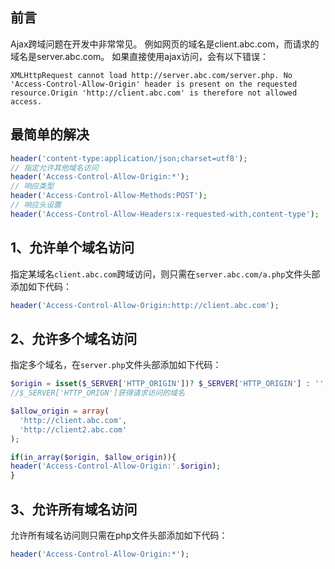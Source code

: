 ## 前言
Ajax跨域问题在开发中非常常见。
例如网页的域名是client.abc.com，而请求的域名是server.abc.com。
如果直接使用ajax访问，会有以下错误：

    XMLHttpRequest cannot load http://server.abc.com/server.php. No 'Access-Control-Allow-Origin' header is present on the requested resource.Origin 'http://client.abc.com' is therefore not allowed access.

## 最简单的解决
```php
header('content-type:application/json;charset=utf8');  
// 指定允许其他域名访问  
header('Access-Control-Allow-Origin:*');  
// 响应类型  
header('Access-Control-Allow-Methods:POST');  
// 响应头设置  
header('Access-Control-Allow-Headers:x-requested-with,content-type');
```

## 1、允许单个域名访问

指定某域名`client.abc.com`跨域访问，则只需在`server.abc.com/a.php`文件头部添加如下代码：

```php
header('Access-Control-Allow-Origin:http://client.abc.com');
```

## 2、允许多个域名访问

指定多个域名，在`server.php`文件头部添加如下代码：

```php
$origin = isset($_SERVER['HTTP_ORIGIN'])? $_SERVER['HTTP_ORIGIN'] : '';
//$_SERVER['HTTP_ORIGN']获得请求访问的域名

$allow_origin = array(
  'http://client.abc.com',
  'http://client2.abc.com'
);

if(in_array($origin, $allow_origin)){
header('Access-Control-Allow-Origin:'.$origin);
}
```

## 3、允许所有域名访问

允许所有域名访问则只需在php文件头部添加如下代码：

```php
header('Access-Control-Allow-Origin:*');
```

